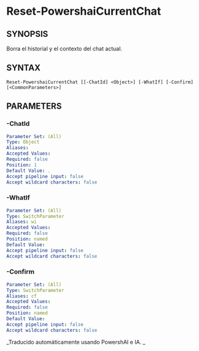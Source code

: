 ﻿---
external help file: powershai-help.xml
schema: 2.0.0
powershai: true
---

# Reset-PowershaiCurrentChat

## SYNOPSIS <!--!= @#Synop !-->
Borra el historial y el contexto del chat actual.

## SYNTAX <!--!= @#Syntax !-->

```
Reset-PowershaiCurrentChat [[-ChatId] <Object>] [-WhatIf] [-Confirm] [<CommonParameters>]
```

## PARAMETERS <!--!= @#Params !-->

### -ChatId

```yml
Parameter Set: (All)
Type: Object
Aliases: 
Accepted Values: 
Required: false
Position: 1
Default Value: .
Accept pipeline input: false
Accept wildcard characters: false
```

### -WhatIf

```yml
Parameter Set: (All)
Type: SwitchParameter
Aliases: wi
Accepted Values: 
Required: false
Position: named
Default Value: 
Accept pipeline input: false
Accept wildcard characters: false
```

### -Confirm

```yml
Parameter Set: (All)
Type: SwitchParameter
Aliases: cf
Accepted Values: 
Required: false
Position: named
Default Value: 
Accept pipeline input: false
Accept wildcard characters: false
```




<!--PowershaiAiDocBlockStart-->
_Traducido automáticamente usando PowershAI e IA. 
_
<!--PowershaiAiDocBlockEnd-->
